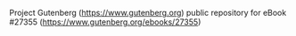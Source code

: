 Project Gutenberg (https://www.gutenberg.org) public repository for eBook #27355 (https://www.gutenberg.org/ebooks/27355)
